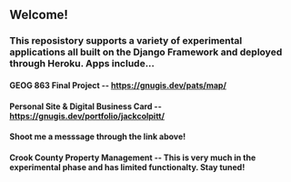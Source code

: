 ## Welcome!

### This reposistory supports a variety of experimental applications all built on the Django Framework and deployed through Heroku. Apps include...

#### GEOG 863 Final Project -- https://gnugis.dev/pats/map/

#### Personal Site & Digital Business Card -- https://gnugis.dev/portfolio/jackcolpitt/
#### Shoot me a messsage through the link above!

#### Crook County Property Management -- This is very much in the experimental phase and has limited functionalty. Stay tuned!

